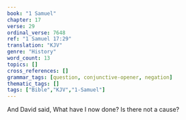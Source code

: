 ```yaml
---
book: "1 Samuel"
chapter: 17
verse: 29
ordinal_verse: 7648
ref: "1 Samuel 17:29"
translation: "KJV"
genre: "History"
word_count: 13
topics: []
cross_references: []
grammar_tags: [question, conjunctive-opener, negation]
thematic_tags: []
tags: ["Bible","KJV","1-Samuel"]
---
```

And David said, What have I now done? Is there not a cause?
